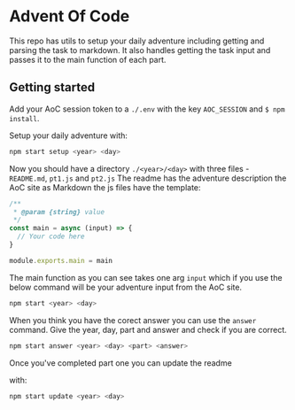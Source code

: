 # Advent Of Code

This repo has utils to setup your daily adventure including getting
and parsing the task to markdown. It also handles getting the task input
and passes it to the main function of each part.

## Getting started

Add your AoC session token to a `./.env` with the key `AOC_SESSION`
and `$ npm install`.

Setup your daily adventure with:
```bash
npm start setup <year> <day>
```

Now you should have a directory `./<year>/<day>`
with three files - `README.md`, `pt1.js` and `pt2.js`
The readme has the adventure description the AoC site as Markdown
the js files have the template:
```javascript
/**
 * @param {string} value
 */
const main = async (input) => {
  // Your code here
}

module.exports.main = main
```

The main function as you can see takes one arg `input` which
if you use the below command will be your adventure input from
the AoC site.

```bash
npm start <year> <day>
```

When you think you have the corect answer you can use the `answer` command.
Give the year, day, part and answer and check if you are correct.

```bash
npm start answer <year> <day> <part> <answer>
```

Once you've completed part one you can update the readme

with:
```bash
npm start update <year> <day>
```
